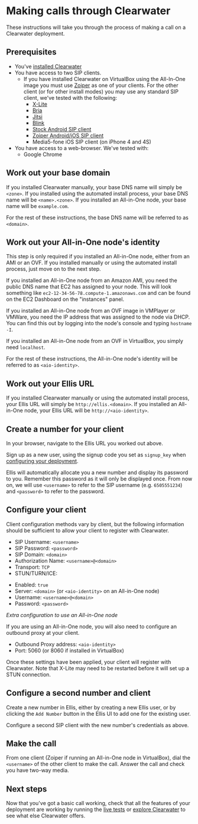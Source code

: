 # Making calls through Clearwater

These instructions will take you through the process of making a call on a Clearwater deployment.

## Prerequisites

* You've [installed Clearwater](Installation_Instructions.md)
* You have access to two SIP clients.
  - If you have installed Clearwater on VirtualBox using the All-In-One image you must use [Zoiper](http://www.zoiper.com/en) as one of your clients.  For the other client (or for other install modes) you may use any standard SIP client, we've tested with the following:
    - [X-Lite](http://www.counterpath.com/x-lite.html)
    - [Bria](http://www.counterpath.com/bria.html‎)
    - [Jitsi](https://jitsi.org/)
    - [Blink](http://icanblink.com/)
    - [Stock Android SIP client](Configuring_the_native_Android_SIP_client.md)
    - [Zoiper Android/iOS SIP client](Configuring_Zoiper_Android_iOS_Client.md)
    - Media5-fone iOS SIP client (on iPhone 4 and 4S)
* You have access to a web-browser.  We've tested with:
  - Google Chrome

## Work out your base domain

If you installed Clearwater manually, your base DNS name will simply be `<zone>`.
If you installed using the automated install process, your base DNS name will be `<name>.<zone>`.
If you installed an All-in-One node, your base name will be `example.com`.

For the rest of these instructions, the base DNS name will be referred to as `<domain>`.

## Work out your All-in-One node's identity

This step is only required if you installed an All-in-One node, either from an AMI or an OVF.  If you installed manually or using the automated install process, just move on to the next step.

If you installed an All-in-One node from an Amazon AMI, you need the public DNS name that EC2 has assigned to your node.  This will look something like `ec2-12-34-56-78.compute-1.amazonaws.com` and can be found on the EC2 Dashboard on the "instances" panel.

If you installed an All-in-One node from an OVF image in VMPlayer or VMWare, you need the IP address that was assigned to the node via DHCP.  You can find this out by logging into the node's console and typing `hostname -I`.

If you installed an All-in-One node from an OVF in VirtualBox, you simply need `localhost`.

For the rest of these instructions, the All-in-One node's identity will be referred to as `<aio-identity>`.

## Work out your Ellis URL

If you installed Clearwater manually or using the automated install process, your Ellis URL will simply be `http://ellis.<domain>`.
If you installed an All-in-One node, your Ellis URL will be `http://<aio-identity>`.

## Create a number for your client

In your browser, navigate to the Ellis URL you worked out above.

Sign up as a new user, using the signup code you set as `signup_key` when [configuring your deployment](Installing_a_Chef_workstation.md#add-deployment-specific-configuration).

Ellis will automatically allocate you a new number and display its password to you.  Remember this password as it will only be displayed once.  From now on, we will use `<username>` to refer to the SIP username (e.g. `6505551234`) and `<password>` to refer to the password.

## Configure your client

Client configuration methods vary by client, but the following information should be sufficient to allow your client to register with Clearwater.

* SIP Username: `<username>`
* SIP Password: `<password>`
* SIP Domain: `<domain>`
* Authorization Name: `<username>@<domain>`
* Transport: `TCP`
* STUN/TURN/ICE:
 - Enabled: `true`
 - Server: `<domain>` (or `<aio-identity>` on an All-in-One node)
 - Username: `<username>@<domain>`
 - Password: `<password>`

*Extra configuration to use an All-in-One node*

If you are using an All-in-One node, you will also need to configure an outbound proxy at your client.

* Outbound Proxy address: `<aio-identity>`
* Port: 5060 (or 8060 if installed in VirtualBox)

Once these settings have been applied, your client will register with Clearwater. Note that X-Lite may need to be restarted before it will set up a STUN connection.

## Configure a second number and client

Create a new number in Ellis, either by creating a new Ellis user, or by clicking the `Add Number` button in the Ellis UI to add one for the existing user.

Configure a second SIP client with the new number's credentials as above.

## Make the call

From one client (Zoiper if running an All-in-One node in VirtualBox), dial the `<username>` of the other client to make the call.  Answer the call and check you have two-way media.

## Next steps

Now that you've got a basic call working, check that all the features of your deployment are working by running the [live tests](Running_the_live_tests.md) or [explore Clearwater](Exploring_Clearwater.md) to see what else Clearwater offers.
